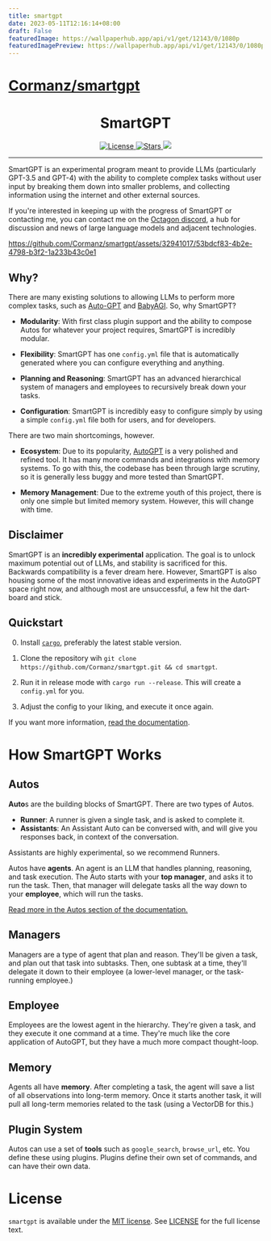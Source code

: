 ```yaml
---
title: smartgpt
date: 2023-05-11T12:16:14+08:00
draft: False
featuredImage: https://wallpaperhub.app/api/v1/get/12143/0/1080p
featuredImagePreview: https://wallpaperhub.app/api/v1/get/12143/0/1080p
---
```


# [Cormanz/smartgpt](https://github.com/Cormanz/smartgpt)

<h1 align = "center">SmartGPT</h1>
<div align = "center">
    <a href="LICENSE.md">
        <img alt="License" src="https://img.shields.io/github/license/Cormanz/smartgpt?style=flat-square" />
        <img alt = "Stars" src="https://img.shields.io/github/stars/Cormanz/smartgpt?style=social">
        <img src = "https://img.shields.io/badge/use-experimental-informational">
    </a>
</div>

<hr/>

SmartGPT is an experimental program meant to provide LLMs (particularly GPT-3.5 and GPT-4) with the ability to complete complex tasks without user input by breaking them down into smaller problems, and collecting information using the internet and other external sources.

If you're interested in keeping up with the progress of SmartGPT or contacting me, you can contact me on the [Octagon discord](https://discord.gg/rMnTeZWTBb), a hub for discussion and news of large language models and adjacent technologies.

https://github.com/Cormanz/smartgpt/assets/32941017/53bdcf83-4b2e-4798-b3f2-1a233b43c0e1

## Why?

There are many existing solutions to allowing LLMs to perform more complex tasks, such as [Auto-GPT](https://github.com/Torantulino/Auto-GPT) and [BabyAGI](https://github.com/yoheinakajima/babyagi). So, why SmartGPT?

- **Modularity**: With first class plugin support and the ability to compose Autos for whatever your project requires, SmartGPT is incredibly modular.

- **Flexibility**: SmartGPT has one `config.yml` file that is automatically generated where you can configure everything and anything.

- **Planning and Reasoning**: SmartGPT has an advanced hierarchical system of managers and employees to recursively break down your tasks.

- **Configuration**: SmartGPT is incredibly easy to configure simply by using a simple `config.yml` file both for users, and for developers.

There are two main shortcomings, however.

- **Ecosystem**: Due to its popularity, [AutoGPT](https://github.com/Torantulino/Auto-GPT) is a very polished and refined tool. It has many more commands and integrations with memory systems. To go with this, the codebase has been through large scrutiny, so it is generally less buggy and more tested than SmartGPT.

- **Memory Management**: Due to the extreme youth of this project, there is only one simple but limited memory system. However, this will change with time.

## Disclaimer

SmartGPT is an **incredibly experimental** application. The goal is to unlock maximum potential out of LLMs, and stability is sacrificed for this. Backwards compatibility is a fever dream here. However, SmartGPT is also housing some of the most innovative ideas and experiments in the AutoGPT space right now, and although most are unsuccessful, a few hit the dart-board and stick.

## Quickstart

0. Install [`cargo`](https://doc.rust-lang.org/cargo/getting-started/installation.html), preferably the latest stable version.

1. Clone the repository wih `git clone https://github.com/Cormanz/smartgpt.git && cd smartgpt`.

2. Run it in release mode with `cargo run --release`. This will create a `config.yml` for you.

3. Adjust the config to your liking, and execute it once again.


If you want more information, [read the documentation](https://corman.gitbook.io/smartgpt/installation).

# How SmartGPT Works

## Autos

**Auto**s are the building blocks of SmartGPT. There are two types of Autos.

- **Runner**: A runner is given a single task, and is asked to complete it.
- **Assistants**: An Assistant Auto can be conversed with, and will give you responses back, in context of the conversation.

Assistants are highly experimental, so we recommend Runners.

Autos have **agents**. An agent is an LLM that handles planning, reasoning, and task execution. The Auto starts with your **top manager**, and asks it to run the task. Then, that manager will delegate tasks all the way down to your **employee**, which will run the tasks.

[Read more in the Autos section of the documentation.](https://corman.gitbook.io/smartgpt/autos/autos)

## Managers

Managers are a type of agent that plan and reason. They'll be given a task, and plan out that task into subtasks. Then, one subtask at a time, they'll delegate it down to their employee (a lower-level manager, or the task-running employee.)

## Employee

Employees are the lowest agent in the hierarchy. They're given a task, and they execute it one command at a time. They're much like the core application of AutoGPT, but they have a much more compact thought-loop.

## Memory

Agents all have **memory**. After completing a task, the agent will save a list of all observations into long-term memory. Once it starts another task, it will pull all long-term memories related to the task (using a VectorDB for this.)

## Plugin System

Autos can use a set of **tools** such as `google_search`, `browse_url`, etc. You define these using plugins. Plugins define their own set of commands, and can have their own data.

# License

`smartgpt` is available under the
[MIT license](https://opensource.org/licenses/MIT). See
[LICENSE](https://github.com/Cormanz/smartgpt/blob/main/LICENSE.md) for the full
license text.
